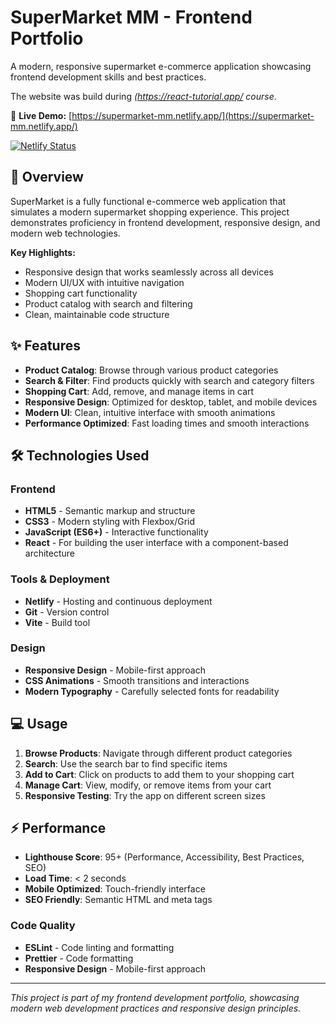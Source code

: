 # SuperMarket MM - Frontend Portfolio

A modern, responsive supermarket e-commerce application showcasing frontend development skills and best practices.

The website was build during *(https://react-tutorial.app/ course*.

🔗 **Live Demo:** [https://supermarket-mm.netlify.app/](https://supermarket-mm.netlify.app/)

[![Netlify Status](https://api.netlify.com/api/v1/badges/44974586-8ec9-4618-a841-e2b42d5a23d7/deploy-status)](https://app.netlify.com/projects/supermarket-mm/deploys)

## 🎯 Overview

SuperMarket is a fully functional e-commerce web application that simulates a modern supermarket shopping experience. This project demonstrates proficiency in frontend development, responsive design, and modern web technologies.

**Key Highlights:**
- Responsive design that works seamlessly across all devices
- Modern UI/UX with intuitive navigation
- Shopping cart functionality
- Product catalog with search and filtering
- Clean, maintainable code structure

## ✨ Features

- **Product Catalog**: Browse through various product categories
- **Search & Filter**: Find products quickly with search and category filters
- **Shopping Cart**: Add, remove, and manage items in cart
- **Responsive Design**: Optimized for desktop, tablet, and mobile devices
- **Modern UI**: Clean, intuitive interface with smooth animations
- **Performance Optimized**: Fast loading times and smooth interactions

## 🛠 Technologies Used

### Frontend
- **HTML5** - Semantic markup and structure
- **CSS3** - Modern styling with Flexbox/Grid
- **JavaScript (ES6+)** - Interactive functionality
- **React** - For building the user interface with a component-based architecture

### Tools & Deployment
- **Netlify** - Hosting and continuous deployment
- **Git** - Version control
- **Vite** - Build tool

### Design
- **Responsive Design** - Mobile-first approach
- **CSS Animations** - Smooth transitions and interactions
- **Modern Typography** - Carefully selected fonts for readability


## 💻 Usage

1. **Browse Products**: Navigate through different product categories
2. **Search**: Use the search bar to find specific items
3. **Add to Cart**: Click on products to add them to your shopping cart
4. **Manage Cart**: View, modify, or remove items from your cart
5. **Responsive Testing**: Try the app on different screen sizes

## ⚡ Performance

- **Lighthouse Score**: 95+ (Performance, Accessibility, Best Practices, SEO)
- **Load Time**: < 2 seconds
- **Mobile Optimized**: Touch-friendly interface
- **SEO Friendly**: Semantic HTML and meta tags

### Code Quality

- **ESLint** - Code linting and formatting
- **Prettier** - Code formatting
- **Responsive Design** - Mobile-first approach

---

*This project is part of my frontend development portfolio, showcasing modern web development practices and responsive design principles.*
